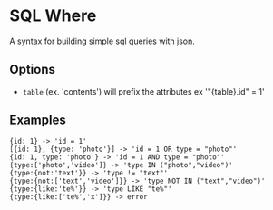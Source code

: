 SQL Where
=========

A syntax for building simple sql queries with json.


## Options

- `table` (ex. 'contents') will prefix the attributes ex '"{table}.id" = 1'


## Examples

```
{id: 1} -> 'id = 1'
[{id: 1}, {type: 'photo'}] -> 'id = 1 OR type = "photo"'
{id: 1, type: 'photo'} -> 'id = 1 AND type = "photo"'
{type:['photo','video']} -> 'type IN ("photo","video")'
{type:{not:'text'}} -> 'type != "text"'
{type:{not:['text','video']}} -> 'type NOT IN ("text","video")'
{type:{like:'te%'}} -> 'type LIKE "te%"'
{type:{like:['te%','x']}} -> error
```